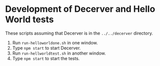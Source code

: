 # Development of Decerver and Hello World tests

These scripts assuming that Decerver is in the `../../decerver` directory.

1.  Run `run-helloworldone.sh` in one window.
2.  Type `npm start` to start Decerver.
3.  Run `run-hellworldtest.sh` in another window.
4.  Type `npm start` to start the tests.

